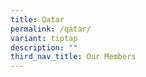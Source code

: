 ```yaml
---
title: Qatar
permalink: /qatar/
variant: tiptap
description: ""
third_nav_title: Our Members
---
```

<p></p>